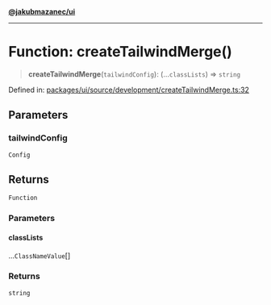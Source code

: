 [**@jakubmazanec/ui**](../README.md)

---

# Function: createTailwindMerge()

> **createTailwindMerge**(`tailwindConfig`): (...`classLists`) => `string`

Defined in:
[packages/ui/source/development/createTailwindMerge.ts:32](https://github.com/jakubmazanec/tools/blob/f779e75b9ef98389e12e52575295bd1ef364daca/packages/ui/source/development/createTailwindMerge.ts#L32)

## Parameters

### tailwindConfig

`Config`

## Returns

`Function`

### Parameters

#### classLists

...`ClassNameValue`[]

### Returns

`string`
